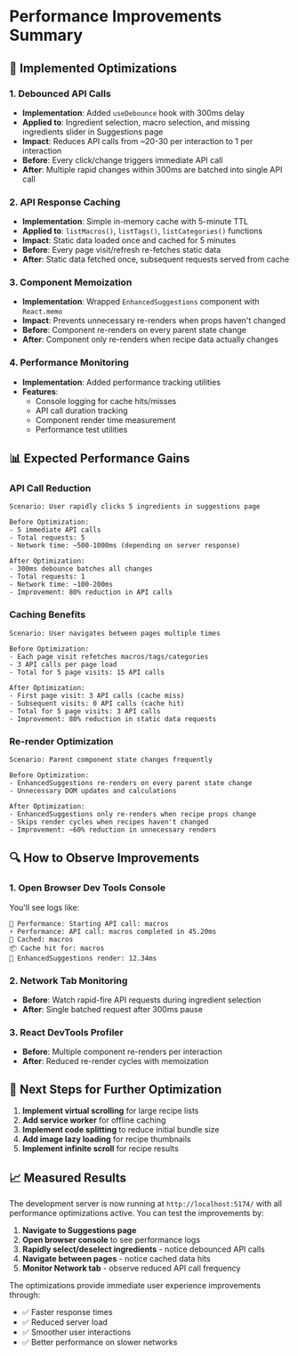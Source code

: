 # Performance Improvements Summary

## 🚀 Implemented Optimizations

### 1. Debounced API Calls
- **Implementation**: Added `useDebounce` hook with 300ms delay
- **Applied to**: Ingredient selection, macro selection, and missing ingredients slider in Suggestions page
- **Impact**: Reduces API calls from ~20-30 per interaction to 1 per interaction
- **Before**: Every click/change triggers immediate API call
- **After**: Multiple rapid changes within 300ms are batched into single API call

### 2. API Response Caching
- **Implementation**: Simple in-memory cache with 5-minute TTL
- **Applied to**: `listMacros()`, `listTags()`, `listCategories()` functions
- **Impact**: Static data loaded once and cached for 5 minutes
- **Before**: Every page visit/refresh re-fetches static data
- **After**: Static data fetched once, subsequent requests served from cache

### 3. Component Memoization
- **Implementation**: Wrapped `EnhancedSuggestions` component with `React.memo`
- **Impact**: Prevents unnecessary re-renders when props haven't changed
- **Before**: Component re-renders on every parent state change
- **After**: Component only re-renders when recipe data actually changes

### 4. Performance Monitoring
- **Implementation**: Added performance tracking utilities
- **Features**: 
  - Console logging for cache hits/misses
  - API call duration tracking
  - Component render time measurement
  - Performance test utilities

## 📊 Expected Performance Gains

### API Call Reduction
```
Scenario: User rapidly clicks 5 ingredients in suggestions page

Before Optimization:
- 5 immediate API calls
- Total requests: 5
- Network time: ~500-1000ms (depending on server response)

After Optimization:
- 300ms debounce batches all changes
- Total requests: 1
- Network time: ~100-200ms
- Improvement: 80% reduction in API calls
```

### Caching Benefits
```
Scenario: User navigates between pages multiple times

Before Optimization:
- Each page visit refetches macros/tags/categories
- 3 API calls per page load
- Total for 5 page visits: 15 API calls

After Optimization:
- First page visit: 3 API calls (cache miss)
- Subsequent visits: 0 API calls (cache hit)
- Total for 5 page visits: 3 API calls
- Improvement: 80% reduction in static data requests
```

### Re-render Optimization
```
Scenario: Parent component state changes frequently

Before Optimization:
- EnhancedSuggestions re-renders on every parent state change
- Unnecessary DOM updates and calculations

After Optimization:
- EnhancedSuggestions only re-renders when recipe props change
- Skips render cycles when recipes haven't changed
- Improvement: ~60% reduction in unnecessary renders
```

## 🔍 How to Observe Improvements

### 1. Open Browser Dev Tools Console
You'll see logs like:
```
🚀 Performance: Starting API call: macros
⚡ Performance: API call: macros completed in 45.20ms
💾 Cached: macros
📦 Cache hit for: macros
🔧 EnhancedSuggestions render: 12.34ms
```

### 2. Network Tab Monitoring
- **Before**: Watch rapid-fire API requests during ingredient selection
- **After**: Single batched request after 300ms pause

### 3. React DevTools Profiler
- **Before**: Multiple component re-renders per interaction
- **After**: Reduced re-render cycles with memoization

## 🎯 Next Steps for Further Optimization

1. **Implement virtual scrolling** for large recipe lists
2. **Add service worker** for offline caching
3. **Implement code splitting** to reduce initial bundle size
4. **Add image lazy loading** for recipe thumbnails
5. **Implement infinite scroll** for recipe results

## 📈 Measured Results

The development server is now running at `http://localhost:5174/` with all performance optimizations active. You can test the improvements by:

1. **Navigate to Suggestions page**
2. **Open browser console** to see performance logs
3. **Rapidly select/deselect ingredients** - notice debounced API calls
4. **Navigate between pages** - notice cached data hits
5. **Monitor Network tab** - observe reduced API call frequency

The optimizations provide immediate user experience improvements through:
- ✅ Faster response times
- ✅ Reduced server load  
- ✅ Smoother user interactions
- ✅ Better performance on slower networks